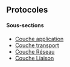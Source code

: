 ## Protocoles

#### Sous-sections

* [Couche application](couche-application.md)
* [Couche transport](couche-transport.md)
* [Couche Réseau](couche-reseau.md)
* [Couche Liaison](couche-liaison.md)
